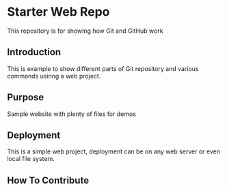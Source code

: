 # Starter Web Repo

This repository is for showing how Git and GitHub work

## Introduction

This is example to show different parts of Git repository and various commands usinng a web project.

## Purpose

Sample website with plenty of files for demos

## Deployment

This is a simple web project, deployment can be on any web server or even local file system.

## How To Contribute

